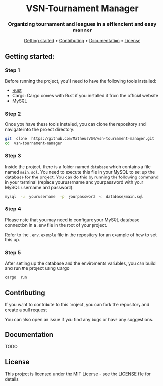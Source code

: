 <h1 align="center">VSN-Tournament Manager</h1>
<h3 align="center">Organizing tournament and leagues in a effiencient and easy manner</h3>

<div align="center">
<a href="#getting-started">Getting started</a> •
<a href="#contributing">Contributing</a> •
<a href="#documentation">Documentation</a> •
<a href="license">License</a>
</div>

## Getting started:

### Step 1

Before running the project, you'll need to have the following tools installed:

- [Rust](https://www.rust-lang.org/tools/install)
- Cargo: Cargo comes with Rust if you installed it from the official website
- [MySQL](https://dev.mysql.com/downloads/installer/)

### Step 2

Once you have these tools installed, you can clone the repository and navigate into the project directory:

  

```bash
git  clone  https://github.com/MatheusVSN/vsn-tournament-manager.git
cd  vsn-tournament-manager
```

### Step 3

Inside the project, there is a folder named `database` which contains a file named `main.sql`.
You need to execute this file in your MySQL to set up the database for the project.
You can do this by running the following command in your terminal (replace yourusername and yourpassword with your MySQL username and password):

```bash
mysql  -u  yourusername  -p  yourpassword  <  database/main.sql
```

### Step 4

Please note that you may need to configure your MySQL database connection in a .env file in the root of your project.

Refer to the `.env.example` file in the repository for an example of how to set this up.

### Step 5

After setting up the database and the enviroments variables, you can build and run the project using Cargo:

```bash
cargo  run
```

## Contributing

If you want to contribute to this project, you can fork the repository and create a pull request.

You can also open an issue if you find any bugs or have any suggestions.

## Documentation

TODO  

## License

This project is licensed under the MIT License - see the [LICENSE](LICENSE.md) file for details
